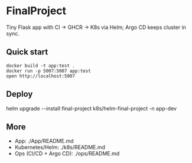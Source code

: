 # FinalProject
Tiny Flask app with CI → GHCR → K8s via Helm; Argo CD keeps cluster in sync.

## Quick start
```
docker build -t app:test .
docker run -p 5007:5007 app:test
open http://localhost:5007
```
## Deploy
helm upgrade --install final-project k8s/helm-final-project -n app-dev

## More
- App: ./App/README.md
- Kubernetes/Helm: ./k8s/README.md
- Ops (CI/CD + Argo CD): ./ops/README.md
